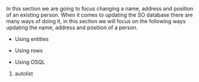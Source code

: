 <properties date="2016-05-11"
SortOrder="6"
/>

 

In this section we are going to focus changing a name, address and position of an existing person. When it comes to updating the SO database there are many ways of doing it, in this section we will focus on the following ways updating the name, address and position of a person.

* Using entities

* Using rows

* Using OSQL

 

1. autolist
